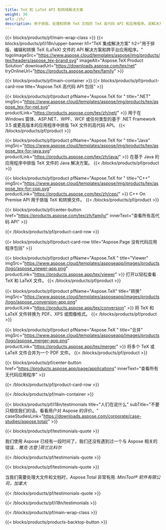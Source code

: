 ```yaml
---
title: TeX 和 LaTeX API 和网络解决方案
weight: 30
url: /zh/
description: 用于排版、处理和转换 TeX 文档的 TeX 高代码 API 和应用程序。该解决方案还支持 PDF、EPS、SVG 和大多数图像格式作为输出格式。
---
```


{{< blocks/products/pf/main-wrap-class >}}
{{< blocks/products/pf/i18n/upper-banner h1="TeX 集成解决方案" h2="用于排版、编辑和转换 TeX (LaTeX) 文件的 API 解决方案和跨平台应用程序。" logoImageSrc="https://www.aspose.cloud/templates/aspose/img/products/tex/headers/aspose_tex-brand.svg" imageAlt="Aspose.TeX Product Solution" downloadUrl="https://downloads.aspose.com/tex/net" tryOnlineUrl="https://products.aspose.app/tex/family" >}}

{{< blocks/products/pf/main-container >}}
{{< blocks/products/pf/product-card-row title="Aspose.TeX 高代码 API 包括" >}}

{{< blocks/products/pf/product pfName="Aspose.TeX for " title=".NET" imgSrc="https://www.aspose.cloud/templates/aspose/img/products/tex/aspose_tex-for-net.svg" productLink="https://products.aspose.com/tex/zh/net/" >}}
用于在 Windows 窗体、ASP.NET、WPF、WCF 或任何类型的基于 .NET Framework 3.5 或更高版本的应用程序中排版 TeX 文件的高代码 API。
{{< /blocks/products/pf/product >}}

{{< blocks/products/pf/product pfName="Aspose.TeX for " title="Java" imgSrc="https://www.aspose.cloud/templates/aspose/img/products/tex/aspose_tex-for-java.svg" productLink="https://products.aspose.com/tex/zh/java/" >}}
在基于 Java 的应用程序中排版 TeX 文件的 Java 解决方案。
{{< /blocks/products/pf/product >}}

{{< blocks/products/pf/product pfName="Aspose.TeX for " title="C++" imgSrc="https://www.aspose.cloud/templates/aspose/img/products/tex/aspose_tex-for-cpp.svg" productLink="https://products.aspose.com/tex/zh/cpp/" >}}
C++ On Premise API 用于排版 TeX 和转换文件。
{{< /blocks/products/pf/product >}}

{{< blocks/products/pf/center-button href="https://products.aspose.com/tex/zh/family/" innerText="查看所有高代码 API" >}}

{{< /blocks/products/pf/product-card-row >}}

{{< blocks/products/pf/product-card-row title="Aspose.Page 没有代码应用程序包括" >}}

{{< blocks/products/pf/product pfName="Aspose.TeX " title="Viewer" imgSrc="https://www.aspose.cloud/templates/asposeapp/images/products/logo/aspose_viewer-app.png" productLink="https://products.aspose.app/tex/viewer" >}}
打开以轻松查看 TeX 和 LaTeX 文件。
{{< /blocks/products/pf/product >}}

{{< blocks/products/pf/product pfName="Aspose.TeX" title="转换" imgSrc="https://www.aspose.cloud/templates/asposeapp/images/products/logo/aspose_conversion-app.png" productLink="https://products.aspose.app/tex/conversion" >}}
将 TeX 和 LaTeX 文件转换为 PDF、XPS 或图像格式。
{{< /blocks/products/pf/product >}}

{{< blocks/products/pf/product pfName="Aspose.TeX " title="合并" imgSrc="https://www.aspose.cloud/templates/asposeapp/images/products/logo/aspose_merger-app.png" productLink="https://products.aspose.app/tex/merger" >}}
将多个 TeX 或 LaTeX 文件合并为一个 PDF 文件。
{{< /blocks/products/pf/product >}}

{{< blocks/products/pf/center-button href="https://products.aspose.app/page/applications" innerText="查看所有无代码应用程序" >}}

{{< /blocks/products/pf/product-card-row >}}

{{< /blocks/products/pf/main-container >}}

{{< blocks/products/pf/i18n/testimonials title="人们在说什么" subTitle="不要只相信我们的话。看看用户对 Aspose 的评价。" caseStudiesLink="https://downloads.aspose.com/corporate/case-studies/aspose.total/" >}}

{{< blocks/products/pf/testimonials-quote >}}
<p class="first">
 我们使用 Aspose 已经有一段时间了，我们还没有遇到过一个与 Aspose 相关的错误. .
 <em>
  雅克·古登 |荷兰比科尔
 </em>
</p>

{{< /blocks/products/pf/testimonials-quote >}}

{{< blocks/products/pf/testimonials-quote >}}
<p class="second">
 当我们需要处理大文件和文档时，Aspose.Total 非常有用.
 <em>
  MiniTool® 软件有限公司，加拿大
 </em>
</p>

{{< /blocks/products/pf/testimonials-quote >}}

{{< /blocks/products/pf/i18n/testimonials >}}

{{< /blocks/products/pf/main-wrap-class >}}

{{< blocks/products/products-backtop-button >}}